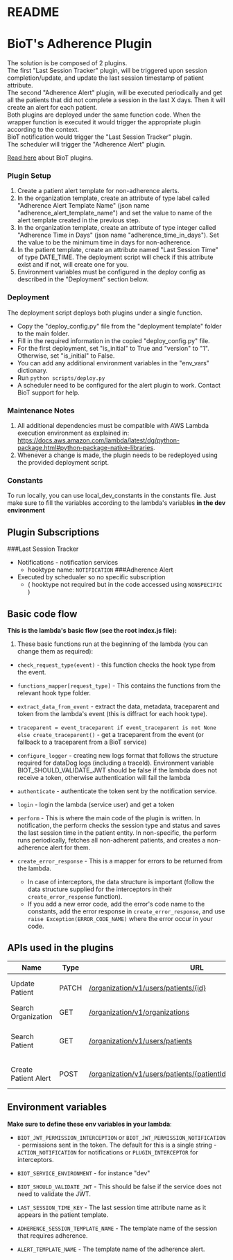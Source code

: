 # README

# BioT's Adherence Plugin

The solution is be composed of 2 plugins.  
The first "Last Session Tracker" plugin, will be triggered upon session completion/update, and update the last session timestamp of patient attribute.  
The second "Adherence Alert" plugin, will be executed periodically and get all the patients that did not complete a session in the last X days. Then it will create an alert for each patient.  
Both plugins are deployed under the same function code. When the wrapper function is executed it would trigger the appropriate plugin according to the context.  
BioT notification would trigger the "Last Session Tracker" plugin.  
The scheduler will trigger the "Adherence Alert" plugin.

[Read here](https://docs.biot-med.com/docs/biot-plugins) about BioT plugins.

### Plugin Setup
1. Create a patient alert template for non-adherence alerts.
2. In the organization template, create an attribute of type label called "Adherence Alert Template Name" (json name "adherence_alert_template_name") and set the value to name of the alert template created in the previous step.
3. In the organization template, create an attribute of type integer called "Adherence Time in Days" (json name "adherence_time_in_days"). Set the value to be the minimum time in days for non-adherence.
4. In the patient template, create an attribute named "Last Session Time" of type DATE_TIME. The deployment script will check if this attribute exist and if not, will create one for you.
5. Environment variables must be configured in the deploy config as described in the "Deployment" section below.

### Deployment
The deployment script deploys both plugins under a single function.  
- Copy the "deploy_config.py" file from the "deployment template" folder to the main folder.
- Fill in the required information in the copied "deploy_config.py" file.
- For the first deployment, set "is_initial" to True and "version" to "1". Otherwise, set "is_initial" to False.
- You can add any additional environment variables in the "env_vars" dictionary.
- Run `python scripts/deploy.py`
- A scheduler need to be configured for the alert plugin to work. Contact BioT support for help.

### Maintenance Notes
1. All additional dependencies must be compatible with AWS Lambda execution environment as explained in: https://docs.aws.amazon.com/lambda/latest/dg/python-package.html#python-package-native-libraries.
2. Whenever a change is made, the plugin needs to be redeployed using the provided deployment script.

### Constants
To run locally, you can use local_dev_constants in the constants file.
Just make sure to fill the variables according to the lambda's variables **in the dev environment**

## Plugin Subscriptions 
###Last Session Tracker
- Notifications - notification services
  - hooktype name: `NOTIFICATION`
###Adherence Alert
- Executed by schedualer so no specific subscription 
  - ( hooktype not required but in the code accessed using `NONSPECIFIC` )

## Basic code flow

**This is the lambda's basic flow (see the root index.js file):**

1. These basic functions run at the beginning of the lambda (you can change them as required):

- `check_request_type(event)` - this function checks the hook type from the event. 

- `functions_mapper[request_type]` - This contains the functions from the relevant hook type folder. 

- `extract_data_from_event` - extract the data, metadata, traceparent and token from the lambda's event (this is diffract for each hook type).

- `traceparent = event_traceparent if event_traceparent is not None else create_traceparent()` - get a traceparent from the event (or fallback to a traceparent from a BioT service)

- `configure_logger` - creating new logs format that follows the structure required for dataDog logs (including a traceId). Environment variable BIOT_SHOULD_VALIDATE_JWT should be false if the lambda does not receive a token, otherwise authentication will fail the lambda

- `authenticate` - authenticate the token sent by the notification service.

- `login` - login the lambda (service user) and get a token

- `perform` - This is where the main code of the plugin is written. In notification, the perform checks the session type and status and saves the last session time in the patient entity. In non-specific, the perform runs periodically, fetches all non-adherent patients, and creates a non-adherence alert for them. 

- `create_error_response` - This is a mapper for errors to be returned from the lambda.
  - In case of interceptors, the data structure is important (follow the data structure supplied for the interceptors in their `create_error_response` function).
  - If you add a new error code, add the error's code name to the constants, add the error response in `create_error_response`, and use `raise Exception(ERROR_CODE_NAME)` where the error occur in your code.

## APIs used in the plugins
| Name                 | Type  | URL                                                                                                                                  | Description                       |
|----------------------|-------|--------------------------------------------------------------------------------------------------------------------------------------|-----------------------------------|
| Update Patient       | PATCH | [/organization/v1/users/patients/{id}](https://docs.biot-med.com/reference/updatepatient)                                            | Update the last session timestamp |
| Search Organization  | GET   | [/organization/v1/organizations](https://docs.biot-med.com/reference/searchorganizations)                                            | Get all organizations             |
| Search Patient       | GET   | [/organization/v1/users/patients](https://docs.biot-med.com/reference/searchpatients)                                                | Search for non-adherent patients  |
| Create Patient Alert | POST  | [/organization/v1/users/patients/{patientId}/alerts/{templateName}](https://docs.biot-med.com/reference/createalertbytemplatename-1) | Generate an alert for a patient   |


## Environment variables
**Make sure to define these env variables in your lambda**:

- `BIOT_JWT_PERMISSION_INTERCEPTION` or `BIOT_JWT_PERMISSION_NOTIFICATION` - permissions sent in the token.
  The default for this is a single string - `ACTION_NOTIFICATION` for notifications or `PLUGIN_INTERCEPTOR` for interceptors.

- `BIOT_SERVICE_ENVIRONMENT` - for instance "dev"

- `BIOT_SHOULD_VALIDATE_JWT` - This should be false if the service does not need to validate the JWT.

- `LAST_SESSION_TIME_KEY` - The last session time attribute name as it appears in the patient template.

- `ADHERENCE_SESSION_TEMPLATE_NAME` - The template name of the session that requires adherence.

- `ALERT_TEMPLATE_NAME` - The template name of the adherence alert.